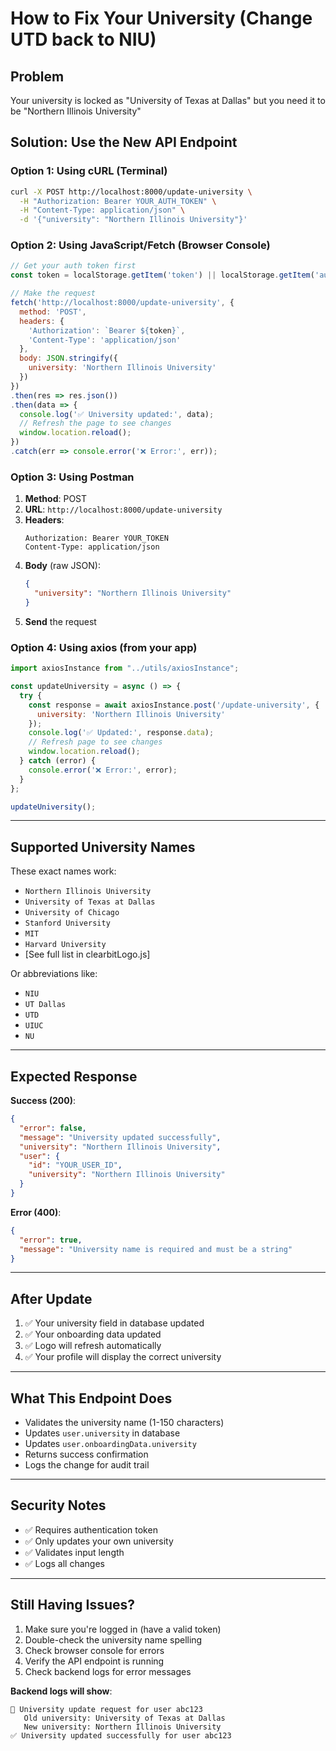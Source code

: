# How to Fix Your University (Change UTD back to NIU)

## Problem
Your university is locked as "University of Texas at Dallas" but you need it to be "Northern Illinois University"

## Solution: Use the New API Endpoint

### Option 1: Using cURL (Terminal)

```bash
curl -X POST http://localhost:8000/update-university \
  -H "Authorization: Bearer YOUR_AUTH_TOKEN" \
  -H "Content-Type: application/json" \
  -d '{"university": "Northern Illinois University"}'
```

### Option 2: Using JavaScript/Fetch (Browser Console)

```javascript
// Get your auth token first
const token = localStorage.getItem('token') || localStorage.getItem('authToken');

// Make the request
fetch('http://localhost:8000/update-university', {
  method: 'POST',
  headers: {
    'Authorization': `Bearer ${token}`,
    'Content-Type': 'application/json'
  },
  body: JSON.stringify({
    university: 'Northern Illinois University'
  })
})
.then(res => res.json())
.then(data => {
  console.log('✅ University updated:', data);
  // Refresh the page to see changes
  window.location.reload();
})
.catch(err => console.error('❌ Error:', err));
```

### Option 3: Using Postman

1. **Method**: POST
2. **URL**: `http://localhost:8000/update-university`
3. **Headers**:
   ```
   Authorization: Bearer YOUR_TOKEN
   Content-Type: application/json
   ```
4. **Body** (raw JSON):
   ```json
   {
     "university": "Northern Illinois University"
   }
   ```
5. **Send** the request

### Option 4: Using axios (from your app)

```javascript
import axiosInstance from "../utils/axiosInstance";

const updateUniversity = async () => {
  try {
    const response = await axiosInstance.post('/update-university', {
      university: 'Northern Illinois University'
    });
    console.log('✅ Updated:', response.data);
    // Refresh page to see changes
    window.location.reload();
  } catch (error) {
    console.error('❌ Error:', error);
  }
};

updateUniversity();
```

---

## Supported University Names

These exact names work:
- `Northern Illinois University`
- `University of Texas at Dallas`
- `University of Chicago`
- `Stanford University`
- `MIT`
- `Harvard University`
- [See full list in clearbitLogo.js]

Or abbreviations like:
- `NIU`
- `UT Dallas`
- `UTD`
- `UIUC`
- `NU`

---

## Expected Response

**Success (200)**:
```json
{
  "error": false,
  "message": "University updated successfully",
  "university": "Northern Illinois University",
  "user": {
    "id": "YOUR_USER_ID",
    "university": "Northern Illinois University"
  }
}
```

**Error (400)**:
```json
{
  "error": true,
  "message": "University name is required and must be a string"
}
```

---

## After Update

1. ✅ Your university field in database updated
2. ✅ Your onboarding data updated
3. ✅ Logo will refresh automatically
4. ✅ Your profile will display the correct university

---

## What This Endpoint Does

- Validates the university name (1-150 characters)
- Updates `user.university` in database
- Updates `user.onboardingData.university` 
- Returns success confirmation
- Logs the change for audit trail

---

## Security Notes

- ✅ Requires authentication token
- ✅ Only updates your own university
- ✅ Validates input length
- ✅ Logs all changes

---

## Still Having Issues?

1. Make sure you're logged in (have a valid token)
2. Double-check the university name spelling
3. Check browser console for errors
4. Verify the API endpoint is running
5. Check backend logs for error messages

**Backend logs will show**:
```
🏫 University update request for user abc123
   Old university: University of Texas at Dallas
   New university: Northern Illinois University
✅ University updated successfully for user abc123
```

